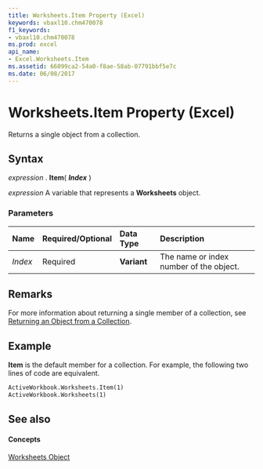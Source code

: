 ```yaml
---
title: Worksheets.Item Property (Excel)
keywords: vbaxl10.chm470078
f1_keywords:
- vbaxl10.chm470078
ms.prod: excel
api_name:
- Excel.Worksheets.Item
ms.assetid: 66099ca2-54a0-f8ae-58ab-07791bbf5e7c
ms.date: 06/08/2017
---
```



# Worksheets.Item Property (Excel)

Returns a single object from a collection.


## Syntax

 _expression_ . **Item**( **_Index_** )

 _expression_ A variable that represents a **Worksheets** object.


### Parameters



|**Name**|**Required/Optional**|**Data Type**|**Description**|
|:-----|:-----|:-----|:-----|
| _Index_|Required| **Variant**|The name or index number of the object.|

## Remarks

For more information about returning a single member of a collection, see [Returning an Object from a Collection](http://msdn.microsoft.com/library/f8a36459-f9dd-9f4c-ef7a-b188173434d5%28Office.15%29.aspx).


## Example

 **Item** is the default member for a collection. For example, the following two lines of code are equivalent.


```vb
ActiveWorkbook.Worksheets.Item(1) 
ActiveWorkbook.Worksheets(1)
```


## See also


#### Concepts


[Worksheets Object](worksheets-object-excel.md)

